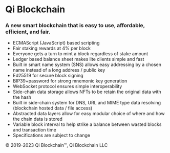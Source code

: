 # Qi Blockchain
### A new smart blockchain that is easy to use, affordable, efficient, and fair.

- ECMAScript (JavaScript) based scripting
- Fair staking rewards at 4% per block
- Everyone gets a turn to mint a block regardless of stake amount
- Ledger based balance sheet makes lite clients simple and fast
- Built in smart name system (SNS) allows easy addressing by a chosen name instead of a long address / public key
- Ed25519 for secure block signing
- BIP39+password for strong mnemonic key generation
- WebSocket protocol ensures simple interoperability
- Side-chain data storage allows NFTs to be retain the original data with the hash
- Built in  side-chain system for DNS, URL and MIME type data resolving (blockchain hosted data / file access)
- Abstracted data layers allow for easy modular choice of where and how the chain data is stored
- Variable block interval to help strike a balance between wasted blocks and transaction time
- Specifications are subject to change


© 2019-2023 Qi Blockchain™, Qi Blockchain LLC
